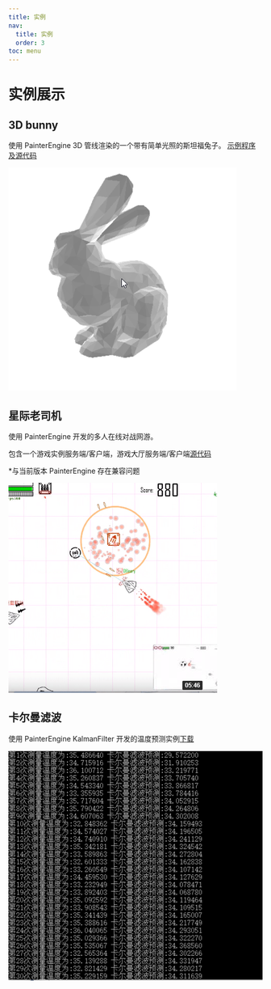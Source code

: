 ```yaml
---
title: 实例
nav:
  title: 实例
  order: 3
toc: menu
---
```


# 实例展示

## 3D bunny

使用 PainterEngine 3D 管线渲染的一个带有简单光照的斯坦福兔子。
[示例程序及源代码](http://painterengine.com/main/instances/instance2021051301/project.zip)

![](./image.gif)

## 星际老司机

使用 PainterEngine 开发的多人在线对战网游。

包含一个游戏实例服务端/客户端，游戏大厅服务端/客户端[源代码](https://github.com/matrixcascade/PainterEngine-Game)

\*与当前版本 PainterEngine 存在兼容问题

![](./image1.gif)

## 卡尔曼滤波

使用 PainterEngine KalmanFilter 开发的温度预测实例[下载](http://painterengine.com/main/instances/instance2021051401/project.zip)

![](./image2.png)
